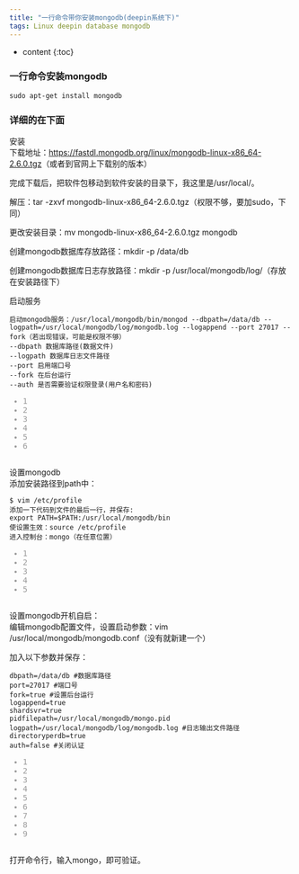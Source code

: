 ```yaml
---
title: "一行命令带你安装mongodb(deepin系统下)"
tags: Linux deepin database mongodb
---
```



* content
{:toc}





### 一行命令安装mongodb

`sudo apt-get install mongodb`

### 详细的在下面

<div class="blog-content-box">

<article class="baidu_pl">
            <div id="article_content" class="article_content clearfix">
                                <link rel="stylesheet" href="https://csdnimg.cn/release/phoenix/template/css/ck_htmledit_views-3019150162.css">
                                    <div id="content_views" class="markdown_views">
                <!-- flowchart 箭头图标 勿删 -->
                <svg xmlns="http://www.w3.org/2000/svg" style="display: none;">
                    <path stroke-linecap="round" d="M5,0 0,2.5 5,5z" id="raphael-marker-block" style="-webkit-tap-highlight-color: rgba(0, 0, 0, 0);"></path>
                </svg>
                                        <p>安装 <br>
下载地址：<a href="https://fastdl.mongodb.org/linux/mongodb-linux-x86_64-2.6.0.tgz" rel="nofollow" data-token="5491b390828b119075d28645562c9a0c">https://fastdl.mongodb.org/linux/mongodb-linux-x86_64-2.6.0.tgz</a>（或者到官网上下载别的版本）</p>

<p>完成下载后，把软件包移动到软件安装的目录下，我这里是/usr/local/。</p>

<p>解压：tar -zxvf mongodb-linux-x86_64-2.6.0.tgz（权限不够，要加sudo，下同）</p>

<p>更改安装目录：mv mongodb-linux-x86_64-2.6.0.tgz mongodb</p>

<p>创建mongodb数据库存放路径：mkdir -p /data/db</p>

<p>创建mongodb数据库日志存放路径：mkdir -p /usr/local/mongodb/log/（存放在安装路径下）</p>

<p>启动服务</p>



<pre class="prettyprint" name="code"><code class="hljs brainfuck has-numbering" onclick="mdcp.signin(event)" style="position: unset;"><span class="hljs-comment">启动mongodb服务：/usr/local/mongodb/bin/mongod</span> <span class="hljs-literal">-</span><span class="hljs-literal">-</span><span class="hljs-comment">dbpath=/data/db</span> <span class="hljs-literal">-</span><span class="hljs-literal">-</span><span class="hljs-comment">logpath=/usr/local/mongodb/log/mongodb</span><span class="hljs-string">.</span><span class="hljs-comment">log</span> <span class="hljs-literal">-</span><span class="hljs-literal">-</span><span class="hljs-comment">logappend</span> <span class="hljs-literal">-</span><span class="hljs-literal">-</span><span class="hljs-comment">port</span> <span class="hljs-comment">27017</span> <span class="hljs-literal">-</span><span class="hljs-literal">-</span><span class="hljs-comment">fork（若出现错误，可能是权限不够）</span>
<span class="hljs-literal">-</span><span class="hljs-literal">-</span><span class="hljs-comment">dbpath</span> <span class="hljs-comment">数据库路径(数据文件)</span>
<span class="hljs-literal">-</span><span class="hljs-literal">-</span><span class="hljs-comment">logpath</span> <span class="hljs-comment">数据库日志文件路径</span>
<span class="hljs-literal">-</span><span class="hljs-literal">-</span><span class="hljs-comment">port</span> <span class="hljs-comment">启用端口号</span>
<span class="hljs-literal">-</span><span class="hljs-literal">-</span><span class="hljs-comment">fork</span> <span class="hljs-comment">在后台运行</span>
<span class="hljs-literal">-</span><span class="hljs-literal">-</span><span class="hljs-comment">auth</span> <span class="hljs-comment">是否需要验证权限登录(用户名和密码)</span><div class="hljs-button signin" data-title="登录后复制"></div></code><ul class="pre-numbering" style=""><li style="color: rgb(153, 153, 153);">1</li><li style="color: rgb(153, 153, 153);">2</li><li style="color: rgb(153, 153, 153);">3</li><li style="color: rgb(153, 153, 153);">4</li><li style="color: rgb(153, 153, 153);">5</li><li style="color: rgb(153, 153, 153);">6</li></ul></pre>

<p>设置mongodb <br>
添加安装路径到path中：</p>



<pre class="prettyprint" name="code"><code class="hljs ruby has-numbering" onclick="mdcp.signin(event)" style="position: unset;"><span class="hljs-variable">$ </span>vim /etc/profile
添加一下代码到文件的最后一行，并保存<span class="hljs-symbol">:</span>
export <span class="hljs-constant">PATH</span>=<span class="hljs-variable">$PATH</span><span class="hljs-symbol">:/usr/local/mongodb/bin</span>
使设置生效：source /etc/profile
进入控制台：mongo（在任意位置）<div class="hljs-button signin" data-title="登录后复制"></div></code><ul class="pre-numbering" style=""><li style="color: rgb(153, 153, 153);">1</li><li style="color: rgb(153, 153, 153);">2</li><li style="color: rgb(153, 153, 153);">3</li><li style="color: rgb(153, 153, 153);">4</li><li style="color: rgb(153, 153, 153);">5</li></ul></pre>

<p>设置mongodb开机自启： <br>
编辑mongodb配置文件，设置启动参数：vim /usr/local/mongodb/mongodb.conf（没有就新建一个）</p>

<p>加入以下参数并保存：</p>



<pre class="prettyprint" name="code"><code class="hljs ini has-numbering" onclick="mdcp.signin(event)" style="position: unset;"><span class="hljs-setting">dbpath=<span class="hljs-value">/data/db #数据库路径</span></span>
<span class="hljs-setting">port=<span class="hljs-value"><span class="hljs-number">27017</span> #端口号</span></span>
<span class="hljs-setting">fork=<span class="hljs-value"><span class="hljs-keyword">true</span> #设置后台运行</span></span>
<span class="hljs-setting">logappend=<span class="hljs-value"><span class="hljs-keyword">true</span></span></span>
<span class="hljs-setting">shardsvr=<span class="hljs-value"><span class="hljs-keyword">true</span></span></span>
<span class="hljs-setting">pidfilepath=<span class="hljs-value">/usr/local/mongodb/mongo.pid</span></span>
<span class="hljs-setting">logpath=<span class="hljs-value">/usr/local/mongodb/log/mongodb.log #日志输出文件路径</span></span>
<span class="hljs-setting">directoryperdb=<span class="hljs-value"><span class="hljs-keyword">true</span></span></span>
<span class="hljs-setting">auth=<span class="hljs-value"><span class="hljs-keyword">false</span> #关闭认证</span></span><div class="hljs-button signin" data-title="登录后复制"></div></code><ul class="pre-numbering" style=""><li style="color: rgb(153, 153, 153);">1</li><li style="color: rgb(153, 153, 153);">2</li><li style="color: rgb(153, 153, 153);">3</li><li style="color: rgb(153, 153, 153);">4</li><li style="color: rgb(153, 153, 153);">5</li><li style="color: rgb(153, 153, 153);">6</li><li style="color: rgb(153, 153, 153);">7</li><li style="color: rgb(153, 153, 153);">8</li><li style="color: rgb(153, 153, 153);">9</li></ul></pre>

<p>打开命令行，输入mongo，即可验证。</p>                                    </div>
                <link href="https://csdnimg.cn/release/phoenix/mdeditor/markdown_views-095d4a0b23.css" rel="stylesheet">
                    </div>
    </article>
    </div>